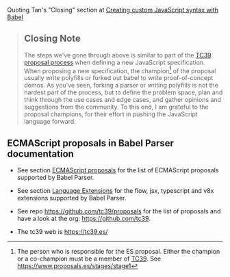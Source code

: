 Quoting Tan's "Closing" section at [Creating custom JavaScript syntax with Babel](https://lihautan.com/creating-custom-javascript-syntax-with-babel#closing-note)

> ## Closing Note
> 
> The steps we've gone through above is similar to part of the [TC39 proposal process](https://github.com/tc39/proposals) when defining a new JavaScript specification. 
> When proposing a new specification, the champion[^champion] of the proposal usually write polyfills or forked out babel to write proof-of-concept demos. As you've seen, forking a parser or writing polyfills is not the hardest part of the process, but to define the problem space, plan and think through the use cases and edge cases, and gather opinions and suggestions from the community. To this end, I am grateful to the proposal champions, for their effort in pushing the JavaScript language forward. 


[^champion]: The person who is responsible for the ES proposal. Either the champion or a co-champion must be a member of [TC39](https://tc39.es/). See https://www.proposals.es/stages/stage1

## ECMAScript proposals  in Babel Parser documentation

- See section [ECMAScript proposals](https://babeljs.io/docs/babel-parser#ecmascript-proposals) for the list of ECMAScript proposals supported by Babel Parser.
- See section [Language Extensions](https://babeljs.io/docs/babel-parser#language-extensions) for the flow, jsx, typescript and v8x extensions supported by Babel Parser.

- See repo https://github.com/tc39/proposals for the list of proposals and have a look at the org: https://github.com/tc39.
- The tc39 web is https://tc39.es/